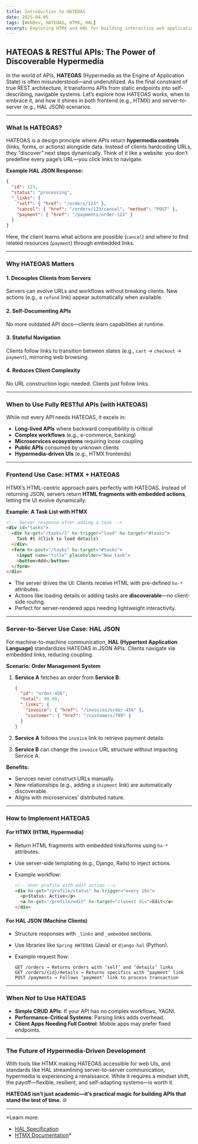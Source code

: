 ```yaml
---
title: Introduction to HATEOAS
date: 2025-04-05
tags: [WebDev, HATEOAS, HTMX, HAL]
excerpt: Exploring HTMX and HAL for building interactive web applications by embracing HATEOAS.
---
```


## HATEOAS & RESTful APIs: The Power of Discoverable Hypermedia

In the world of APIs, **HATEOAS** (Hypermedia as the Engine of Application State) is often misunderstood—and underutilized. As the final constraint of true REST architecture, it transforms APIs from static endpoints into self-describing, navigable systems. Let’s explore how HATEOAS works, when to embrace it, and how it shines in both frontend (e.g., HTMX) and server-to-server (e.g., HAL JSON) scenarios.

---

### What Is HATEOAS?

HATEOAS is a design principle where APIs return **hypermedia controls** (links, forms, or actions) alongside data. Instead of clients hardcoding URLs, they “discover” next steps dynamically. Think of it like a website: you don’t predefine every page’s URL—you click links to navigate.

**Example HAL JSON Response:**

```json
{
  "id": 123,
  "status": "processing",
  "_links": {
    "self": { "href": "/orders/123" },
    "cancel": { "href": "/orders/123/cancel", "method": "POST" },
    "payment": { "href": "/payments/order-123" }
  }
}
```

Here, the client learns what actions are possible (`cancel`) and where to find related resources (`payment`) through embedded links.

---

### Why HATEOAS Matters

#### 1. **Decouples Clients from Servers**  

Servers can evolve URLs and workflows without breaking clients. New actions (e.g., a `refund` link) appear automatically when available.

#### 2. **Self-Documenting APIs**  

No more outdated API docs—clients learn capabilities at runtime.

#### 3. **Stateful Navigation**  

Clients follow links to transition between states (e.g., `cart` → `checkout` → `payment`), mirroring web browsing.

#### 4. **Reduces Client Complexity**  

No URL construction logic needed. Clients just follow links.

---

### When to Use Fully RESTful APIs (with HATEOAS)

While not every API needs HATEOAS, it excels in:

- **Long-lived APIs** where backward compatibility is critical
- **Complex workflows** (e.g., e-commerce, banking)
- **Microservices ecosystems** requiring loose coupling
- **Public APIs** consumed by unknown clients
- **Hypermedia-driven UIs** (e.g., HTMX frontends)

---

### Frontend Use Case: HTMX + HATEOAS

HTMX’s HTML-centric approach pairs perfectly with HATEOAS. Instead of returning JSON, servers return **HTML fragments with embedded actions**, letting the UI evolve dynamically.

**Example: A Task List with HTMX**

```html
<!-- Server response after adding a task -->
<div id="tasks">
  <div hx-get="/tasks/1" hx-trigger="load" hx-target="#tasks">
    Task #1 (Click to load details)
  </div>
  <form hx-post="/tasks" hx-target="#tasks">
    <input name="title" placeholder="New task">
    <button>Add</button>
  </form>
</div>
```

- The server drives the UI: Clients receive HTML with pre-defined `hx-*` attributes.
- Actions like loading details or adding tasks are **discoverable**—no client-side routing.
- Perfect for server-rendered apps needing lightweight interactivity.

---

### Server-to-Server Use Case: HAL JSON

For machine-to-machine communication, **HAL (Hypertext Application Language)** standardizes HATEOAS in JSON APIs. Clients navigate via embedded links, reducing coupling.

**Scenario: Order Management System**  

1. **Service A** fetches an order from **Service B**:

   ```json
   {
     "id": "order-456",
     "total": 99.99,
     "_links": {
       "invoice": { "href": "/invoices/order-456" },
       "customer": { "href": "/customers/789" }
     }
   }
   ```

2. **Service A** follows the `invoice` link to retrieve payment details.
3. **Service B** can change the `invoice` URL structure without impacting Service A.

**Benefits:**

- Services never construct URLs manually.
- New relationships (e.g., adding a `shipment` link) are automatically discoverable.
- Aligns with microservices’ distributed nature.

---

### How to Implement HATEOAS

#### For HTMX (HTML Hypermedia)

- Return HTML fragments with embedded links/forms using `hx-*` attributes.
- Use server-side templating (e.g., Django, Rails) to inject actions.
- Example workflow:

  ```html
  <!-- User profile with edit action -->
  <div hx-get="/profile/status" hx-trigger="every 10s">
    <p>Status: Active</p>
    <a hx-get="/profile/edit" hx-target="closest div">Edit</a>
  </div>
  ```

#### For HAL JSON (Machine Clients)

- Structure responses with `_links` and `_embedded` sections.
- Use libraries like `Spring HATEOAS` (Java) or `django-hal` (Python).
- Example request flow:

  ```
  GET /orders → Returns orders with ‘self’ and ‘details’ links
  GET /orders/{id}/details → Returns specifics with ‘payment’ link
  POST /payments → Follows ‘payment’ link to process transaction
  ```

---

### When *Not* to Use HATEOAS

- **Simple CRUD APIs**: If your API has no complex workflows, YAGNI.
- **Performance-Critical Systems**: Parsing links adds overhead.
- **Client Apps Needing Full Control**: Mobile apps may prefer fixed endpoints.

---

### The Future of Hypermedia-Driven Development

With tools like HTMX making HATEOAS accessible for web UIs, and standards like HAL streamlining server-to-server communication, hypermedia is experiencing a renaissance. While it requires a mindset shift, the payoff—flexible, resilient, and self-adapting systems—is worth it.

**HATEOAS isn’t just academic—it’s practical magic for building APIs that stand the test of time.** 🌐

---

*Learn more:  

- [HAL Specification](https://stateless.group/hal_specification.html)  
- [HTMX Documentation](https://htmx.org/docs/)*

